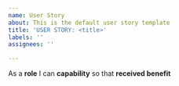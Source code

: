 ```yaml
---
name: User Story
about: This is the default user story template
title: 'USER STORY: <title>'
labels: ''
assignees: ''

---
```


As a **role** I can **capability** so that **received benefit**
